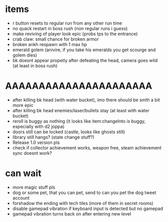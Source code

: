 # items

* r button resets to regular run from any other run time
* no quack restart in boss rush (non regular runs i guess)
* make reviving of player look epic (probs tps to the entrance)
* crab claw: small chance for broken armor
* broken ankh respawn with 1 max hp
* emerald golem (anivire, if you take his emeralds you get scourge and golem dies)
* bk doesnt appear propetly after defeating the head, camera goes wild (at least in boss rush)

# AAAAAAAAAAAAAAAAAAAAAA

* after killing bk head (with water bucket), imo there should be smth a bit more epic
* after killing bk head enemies/laser/bullets stay (at least with water bucket)
* reroll is buggy as nothing (it looks like item:changeInto is buggy, especially with d2 joppa)
* doors still can be locked (castle, looks like ghosts still)
* library still hangs? (state change stuff?)
* Release 1.0 version pls
* check if collector achievement works, weapon free, steam achievement sync doesnt work?

# can wait

* more magic stuff pls
* dog or some pet, that you can pet, send to can you pet the dog tweet account
* forshadow the ending with tech tiles (more of them in secret rooms)
* disable gamepad vibration if keyboard input is detected but no gamepad
* gamepad vibration turns back on after entering new level